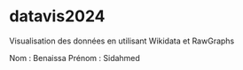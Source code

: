 # datavis2024

Visualisation des données en utilisant Wikidata et RawGraphs

Nom : Benaissa
Prénom : Sidahmed
